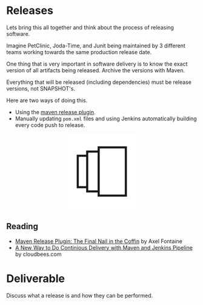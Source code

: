 # Releases

Lets bring this all together and think about the process of releasing software.

Imagine PetClinic, Joda-Time, and Junit being maintained by 3 different teams working towards the same production release date.

One thing that is very important in software delivery is to know the exact version of all artifacts being released. Archive the versions with Maven.

Everything that will be released (including dependencies) must be release versions, not SNAPSHOT's.

Here are two ways of doing this.
 - Using the [maven release plugin](http://maven.apache.org/maven-release/maven-release-plugin/).
 - Manually updating `pom.xml` files and using Jenkins automatically building every code push to release.

<center>

  ![](img4/versions.svg ':size=125px')

</center>

## Reading

 - [Maven Release Plugin: The Final Nail in the Coffin](https://axelfontaine.com/blog/final-nail.html) by Axel Fontaine
 - [A New Way to Do Continious Delivery with Maven and Jenkins Pipeline](https://www.cloudbees.com/blog/new-way-do-continuous-delivery-maven-and-jenkins-pipeline) by cloudbees.com

# Deliverable

Discuss what a release is and how they can be performed.
